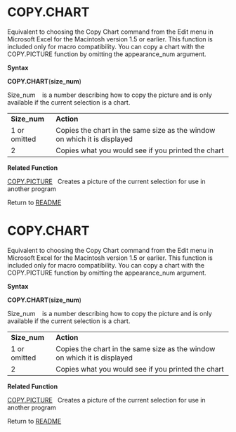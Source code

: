 # COPY.CHART

Equivalent to choosing the Copy Chart command from the Edit menu in
Microsoft Excel for the Macintosh version 1.5 or earlier. This function
is included only for macro compatibility. You can copy a chart with the
COPY.PICTURE function by omitting the appearance\_num argument.

**Syntax**

**COPY.CHART**(**size\_num**)

Size\_num&nbsp;&nbsp;&nbsp;&nbsp;is a number describing how to copy the
picture and is only available if the current selection is a chart.

|               |                                                                          |
| ------------- | ------------------------------------------------------------------------ |
| **Size\_num** | **Action**                                                               |
| 1 or omitted  | Copies the chart in the same size as the window on which it is displayed |
| 2             | Copies what you would see if you printed the chart                       |

**Related Function**

[COPY.PICTURE](COPY.PICTURE.md)&nbsp;&nbsp;&nbsp;Creates a picture of the current selection
for use in another program



Return to [README](README.md#C)

# COPY.CHART

Equivalent to choosing the Copy Chart command from the Edit menu in
Microsoft Excel for the Macintosh version 1.5 or earlier. This function
is included only for macro compatibility. You can copy a chart with the
COPY.PICTURE function by omitting the appearance\_num argument.

**Syntax**

**COPY.CHART**(**size\_num**)

Size\_num&nbsp;&nbsp;&nbsp;&nbsp;is a number describing how to copy the
picture and is only available if the current selection is a chart.

|               |                                                                          |
| ------------- | ------------------------------------------------------------------------ |
| **Size\_num** | **Action**                                                               |
| 1 or omitted  | Copies the chart in the same size as the window on which it is displayed |
| 2             | Copies what you would see if you printed the chart                       |

**Related Function**

[COPY.PICTURE](COPY.PICTURE.md)&nbsp;&nbsp;&nbsp;Creates a picture of the current selection
for use in another program



Return to [README](README.md#C)


